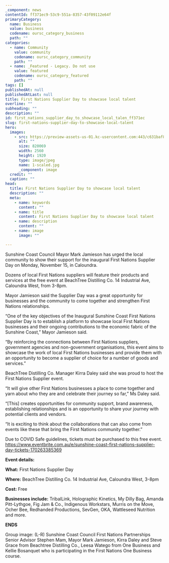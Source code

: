 ```yaml
---
_component: news
contentId: ff371ec9-53c9-551a-8357-43f09112e64f
primaryCategory:
  name: Business
  value: business
  codename: oursc_category_business
  path: ""
categories:
  - name: Community
    value: community
    codename: oursc_category_community
    path: ""
  - name: _Featured - Legacy. Do not use
    value: featured
    codename: oursc_category_featured
    path: ""
tags: []
publishedAt: null
publishedAtLast: null
title: First Nations Supplier Day to showcase local talent
overline: ""
subheading: ""
description: ""
id: first_nations_supplier_day_to_showcase_local_talen_ff371ec
slug: first-nations-supplier-day-to-showcase-local-talent
hero:
  images:
    - src: https://preview-assets-us-01.kc-usercontent.com:443/c631baf8-1b46-001f-580c-d0001b68b4a8/5c36b432-cd1f-4cc8-9bfd-05a41e424e4c/1-scaled.jpg
      alt: ""
      size: 820069
      width: 2560
      height: 1920
      type: image/jpeg
      name: 1-scaled.jpg
      _component: image
  credit: ""
  caption: ""
head:
  title: First Nations Supplier Day to showcase local talent
  description: ""
  meta:
    - name: keywords
      content: ""
    - name: title
      content: First Nations Supplier Day to showcase local talent
    - name: description
      content: ""
    - name: image
      image: ""

---
```

Sunshine Coast Council Mayor Mark Jamieson has urged the local community to show their support for the inaugural First Nations Supplier Day on Monday, November 15, in Caloundra.

Dozens of local First Nations suppliers will feature their products and services at the free event at BeachTree Distilling Co. 14 Industrial Ave, Caloundra West, from 3-8pm.

Mayor Jamieson said the Supplier Day was a great opportunity for businesses and the community to come together and strengthen First Nations relationships.

“One of the key objectives of the Inaugural Sunshine Coast First Nations Supplier Day is to establish a platform to showcase local First Nations businesses and their ongoing contributions to the economic fabric of the Sunshine Coast,” Mayor Jamieson said.

“By reinforcing the connections between First Nations suppliers, government agencies and non-government organisations, this event aims to showcase the work of local First Nations businesses and provide them with an opportunity to become a supplier of choice for a number of goods and services.”

BeachTree Distilling Co. Manager Kirra Daley said she was proud to host the First Nations Supplier event.

“It will give other First Nations businesses a place to come together and yarn about who they are and celebrate their journey so far,” Ms Daley said.

“\[This] creates opportunities for community support, brand awareness, establishing relationships and is an opportunity to share your journey with potential clients and vendors.

“It is exciting to think about the collaborations that can also come from events like these that bring the First Nations community together.”

Due to COVID Safe guidelines, tickets must be purchased to this free event. <https://www.eventbrite.com.au/e/sunshine-coast-first-nations-supplier-day-tickets-170263385369>


**Event details:**

**What:** First Nations Supplier Day

**Where:** BeachTree Distilling Co. 14 Industrial Ave, Caloundra West, 3-8pm

**Cost:** Free

**Businesses include:** TribalLink, Holographic Kinetics, My Dilly Bag, Amanda Pitt-Lythgoe, Fig Jam & Co., Indigenous Workstars, Murris on the Move, Ocher Bee, Redhanded Productions, SevGen, OKA, Wattleseed Nutrition and more.

**ENDS**

Group image: (L-R) Sunshine Coast Council First Nations Partnerships Senior Advisor Stephen Mam, Mayor Mark Jamieson, Kirra Daley and Steve Grace from Beachtree Distilling Co., Leesa Watego from One Business and Kellie Bosanquet who is participating in the First Nations One Business course.
